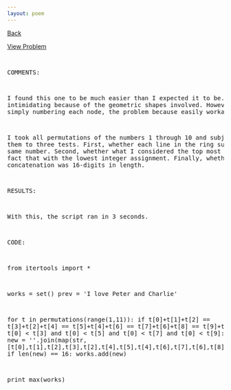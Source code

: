 ```yaml
---
layout: poem
---
```



<html><head><title>Euler - Problem 68</title>
<script type="text/javascript">

  var _gaq = _gaq || [];
  _gaq.push(['_setAccount', 'UA-16960753-5']);
  _gaq.push(['_trackPageview']);

  (function() {
    var ga = document.createElement('script'); ga.type = 'text/javascript'; ga.async = true;
    ga.src = ('https:' == document.location.protocol ? 'https://ssl' : 'http://www') + '.google-analytics.com/ga.js';
    var s = document.getElementsByTagName('script')[0]; s.parentNode.insertBefore(ga, s);
  })();

</script></head><body><p><a href="../index.html">Back</a></p>
<p><a href="http://projecteuler.net/problem=68" target="_blank">View Problem</a></p>
<pre>

COMMENTS:

I found this one to be much easier than I expected it to be. It was 
intimidating because of the geometric shapes involved. However, by simply 
numbering each node, the problem because easily workable.

I took all permutations of the numbers 1 through 10 and subjected them to 
three tests. First, whether each line in the ring summed to the same number. 
Second, whether what I considered the top most node was in fact that with the 
lowest integer assignment. Finally, whether the concatenation was 16-digits in 
length.


RESULTS:

With this, the script ran in 3 seconds.


CODE:

from itertools import *

works = set()
prev = 'I love Peter and Charlie'

for t in permutations(range(1,11)):
	if t[0]+t[1]+t[2] == t[3]+t[2]+t[4] == t[5]+t[4]+t[6] == t[7]+t[6]+t[8] == t[9]+t[8]+t[1]:
		if t[0] < t[3] and t[0] < t[5] and t[0] < t[7] and t[0] < t[9]:
			new = ''.join(map(str, [t[0],t[1],t[2],t[3],t[2],t[4],t[5],t[4],t[6],t[7],t[6],t[8],t[9],t[8],t[1]]))
			if len(new) == 16:
				works.add(new)

print max(works)


</pre></body></html>
